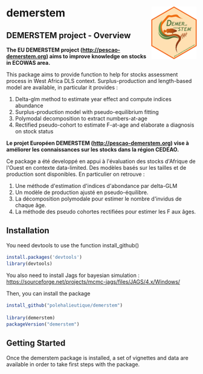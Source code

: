 # demerstem <img src="sticker_demerstem.png" alt="drawing" width="120" align="right"/></img>

## DEMERSTEM project - Overview

**The EU DEMERSTEM project (http://pescao-demerstem.org) aims to improve knowledge on stocks in ECOWAS area.**

This package aims to provide function to help for stocks assessment process in West Africa DLS context. 
Surplus-production and length-based model are available, in particular it provides : 
1. Delta-glm method to estimate year effect and compute indices abundance
2. Surplus-production model with pseudo-equilibrium fitting
3. Polymodal decomposition to extract numbers-at-age
4. Rectified pseudo-cohort to estimate F-at-age and elaborate a diagnosis on stock status 


**Le projet Européen DEMERSTEM (http://pescao-demerstem.org) vise à améliorer les connaissances sur les stocks dans la région CEDEAO.** 

Ce package a été developpé en appui à l'évaluation des stocks d'Afrique de l'Ouest en contexte data-limited.
Des modèles basés sur les tailles et de production sont disponibles. En particulier on retrouve : 
1. Une méthode d'estimation d'indices d'abondance par delta-GLM
2. Un modèle de production ajusté en pseudo-équilibre.
3. La décomposition polymodale pour estimer le nombre d'invidus de chaque âge.
4. La méthode des pseudo cohortes rectifiées pour estimer les F aux âges. 


## Installation

You need devtools to use the function install_github()
```r
install.packages('devtools')
library(devtools)
```
You also need to install Jags for bayesian simulation :
https://sourceforge.net/projects/mcmc-jags/files/JAGS/4.x/Windows/

Then, you can install the package

```r
install_github("polehalieutique/demerstem")

library(demerstem)
packageVersion("demerstem")
```

## Getting Started

Once the demerstem package is installed, a set of vignettes and data are available in order to take first steps with the package. 


